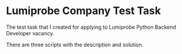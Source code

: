 # Lumiprobe Company Test Task

The test task that I created for applying to Lumiprobe Python Backend Developer vacancy.

There are three scripts with the description and solution.
